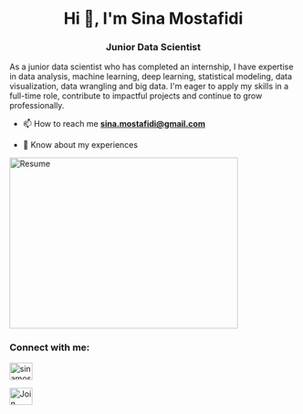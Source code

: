 <h1 align="center">Hi 👋, I'm Sina Mostafidi</h1>
<h3 align="center">Junior Data Scientist</h3>

As a junior data scientist who has completed an internship, I have expertise in data analysis, machine learning,
deep learning, statistical modeling, data visualization, data wrangling and big data. I'm eager to apply my skills
in a full-time role, contribute to impactful projects and continue to grow professionally.
- 📫 How to reach me **sina.mostafidi@gmail.com**

- 📄 Know about my experiences 
<p align="left">
    <a href="https://docs.google.com/presentation/d/1pNe1LjMJa7T5zoS1C5xT0YLKXAwAee39-YYcnejQYFY/edit?usp=sharing" target="_blank">
        <img align="center" src="https://i.postimg.cc/mk7K7qNN/Png-Item-1841459.png" alt="Resume" height="300" width="400" />
    </a>
</p>

<h3 align="left">Connect with me:</h3>
<p align="left">
<a href="https://linkedin.com/in/sinamostafidi" target="blank"><img align="center" src="https://raw.githubusercontent.com/rahuldkjain/github-profile-readme-generator/master/src/images/icons/Social/linked-in-alt.svg" alt="sinamostafidi" height="30" width="40" /></a>
</p>
<p align="left">
    <a href="https://join.skype.com/AA31acQJI2hb" target="_blank">
        <img align="center" src="https://seeklogo.com/images/S/skype-logo-F4A7960445-seeklogo.com.png" alt="Join Skype" height="30" width="40" />
    </a>
</p>
